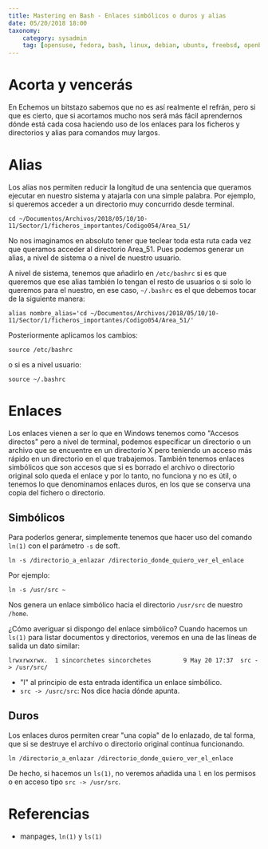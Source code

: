 ```yaml
---
title: Mastering en Bash - Enlaces simbólicos o duros y alias
date: 05/20/2018 18:00
taxonomy:
	category: sysadmin
	tag: [opensuse, fedora, bash, linux, debian, ubuntu, freebsd, openbsd, netbsd, gnu, gpl, archlinux, gentoo, bash]
---
```


# Acorta y vencerás
En Echemos un bitstazo sabemos que no es así realmente el refrán, pero si que es cierto, que si acortamos mucho nos será más fácil aprendernos dónde está cada cosa haciendo uso de los enlaces para los ficheros y directorios y alias para comandos muy largos.

# Alias
Los alias nos permiten reducir la longitud de una sentencia que queramos ejecutar en nuestro sistema y atajarla con una simple palabra. Por ejemplo, si queremos acceder a un directorio muy concurrido desde terminal.

```
cd ~/Documentos/Archivos/2018/05/10/10-11/Sector/1/ficheros_importantes/Codigo054/Area_51/
```
No nos imaginamos en absoluto tener que teclear toda esta ruta cada vez que queramos acceder al directorio Area_51. Pues podemos generar un alias, a nivel de sistema o a nivel de nuestro usuario.

A nivel de sistema, tenemos que añadirlo en `/etc/bashrc` si es que queremos que ese alias también lo tengan el resto de usuarios o si solo lo queremos para el nuestro, en ese caso, `~/.bashrc` es el que debemos tocar de la siguiente manera:

```
alias nombre_alias='cd ~/Documentos/Archivos/2018/05/10/10-11/Sector/1/ficheros_importantes/Codigo054/Area_51/'
```

Posteriormente aplicamos los cambios:

```
source /etc/bashrc
```
o si es a nivel usuario:
```
source ~/.bashrc
```

# Enlaces
Los enlaces vienen a ser lo que en Windows tenemos como "Accesos directos" pero a nivel de terminal, podemos especificar un directorio o un archivo que se encuentre en un directorio X pero teniendo un acceso más rápido en un directorio en el que trabajemos. También tenemos enlaces simbólicos que son accesos que si es borrado el archivo o directorio original solo queda el enlace y por lo tanto, no funciona y no es útil, o tenemos lo que denominamos enlaces duros, en los que se conserva una copia del fichero o directorio.

## Simbólicos
Para poderlos generar, simplemente tenemos que hacer uso del comando `ln(1)` con el parámetro `-s` de soft.
```
ln -s /directorio_a_enlazar /directorio_donde_quiero_ver_el_enlace
```
Por ejemplo:
```
ln -s /usr/src ~
```
Nos genera un enlace simbólico hacia el directorio `/usr/src` de nuestro `/home`.

¿Cómo averiguar si dispongo del enlace simbólico?
Cuando hacemos un `ls(1)` para listar documentos y directorios, veremos en una de las líneas de salida un dato similar:
```
lrwxrwxrwx.  1 sincorchetes sincorchetes         9 May 20 17:37  src -> /usr/src/
```
* "l" al principio de esta entrada identifica un enlace simbólico.
* `src -> /usrc/src`: Nos dice hacia dónde apunta.

## Duros
Los enlaces duros permiten crear "una copia" de lo enlazado, de tal forma, que si se destruye el archivo o directorio original contínua funcionando. 
```
ln /directorio_a_enlazar /directorio_donde_quiero_ver_el_enlace
```
De hecho, si hacemos un `ls(1)`, no veremos añadida una `l` en los permisos o en acceso tipo `src -> /usr/src`.

# Referencias
* manpages, `ln(1)` y `ls(1)`
